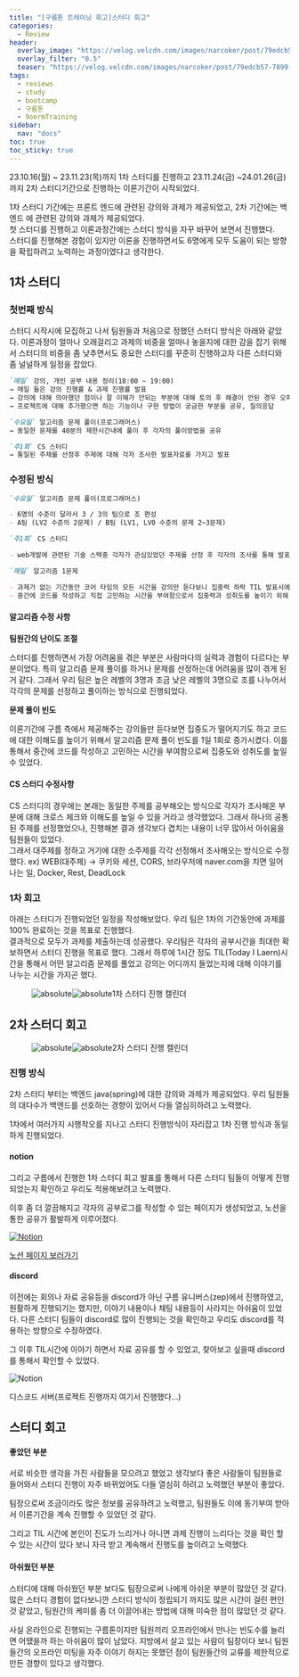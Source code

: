 ```yaml
---
title: "[구름톤 트레이닝 회고]스터디 회고"
categories:
  - Review
header:
  overlay_image: "https://velog.velcdn.com/images/narcoker/post/79edcb57-7899-49b7-8ad2-cfab1f2f2576/image.png"
  overlay_filter: "0.5"
  teaser: "https://velog.velcdn.com/images/narcoker/post/79edcb57-7899-49b7-8ad2-cfab1f2f2576/image.png"
tags:
  - reviews
  - study
  - bootcamp
  - 구름톤
  - 9oormTraining
sidebar:
  nav: "docs"
toc: true
toc_sticky: true
---
```


23.10.16(월) ~ 23.11.23(목)까지 1차 스터디를 진행하고 23.11.24(금) ~24.01.26(금)까지 2차 스터디기간으로 진행하는 이론기간이 시작되었다.

1차 스터디 기간에는 프론트 엔드에 관련된 강의와 과제가 제공되었고, 2차 기간에는 백엔드 에 관련된 강의와 과제가 제공되었다.  
첫 스터디를 진행하고 이론과정간에는 스터디 방식을 자꾸 바꾸어 보면서 진행했다.  
스터디를 진행해본 경험이 있지만 이론을 진행하면서도 6명에게 모두 도움이 되는 방향을 확립하려고 노력하는 과정이였다고 생각한다.

## 1차 스터디

### 첫번째 방식

스터디 시작시에 모집하고 나서 팀원들과 처음으로 정했던 스터디 방식은 아래와 같았다.
이론과정이 얼마나 오래걸리고 과제의 비중을 얼마나 놓을지에 대한 감을 잡기 위해서 스터디의 비중을 좀 낮추면서도 중요한 스터디를 꾸준히 진행하고자 다른 스터디와 좀 널널하게 일정을 잡았다.

```md
`매일` 강의, 개인 공부 내용 정리(18:00 ~ 19:00)
→ 매일 들은 강의 진행률 & 과제 진행률 발표
→ 강의에 대해 의아했던 점이나 잘 이해가 안되는 부분에 대해 토의 후 해결이 안된 경우 오피스 아워 활용
→ 프로젝트에 대해 추가했으면 하는 기능이나 구현 방법이 궁금한 부분을 공유, 질의응답

`수요일` 알고리즘 문제 풀이(프로그래머스)
→ 동일한 문제를 40분의 제한시간내에 풀이 후 각자의 풀이방법을 공유

`주1회` CS 스터디
→ 통일된 주제를 선정후 주제에 대해 각자 조사한 발표자료를 가지고 발표
```

### 수정된 방식

```md
`수요일` 알고리즘 문제 풀이(프로그래머스)

- 6명의 수준이 달라서 3 / 3의 팀으로 조 편성
- A팀 (LV2 수준의 2문제) / B팀 (LV1, LV0 수준의 문제 2~3문제)

`주1회` CS 스터디

- web개발에 관련된 기술 스택중 각자가 관심있었던 주제를 선정 후 각자의 조사를 통해 발표 & 질의응답

`매일` 알고리즘 1문제

- 과제가 없는 기간동안 코어 타임의 모든 시간을 강의만 듣다보니 집중력 하락 TIL 발표시에 주제 부족
- 중간에 코드를 작성하고 직접 고민하는 시간을 부여함으로서 집중력과 성취도를 높이기 위해 도입
```

#### 알고리즘 수정 사항

**팀원간의 난이도 조절**

스터디를 진행하면서 가장 어려움을 겪은 부분은 사람마다의 실력과 경험이 다르다는 부분이었다. 특히 알고리즘 문제 풀이를 하거나 문제를 선정하는데 어려움을 많이 겪게 된거 같다. 그래서 우리 팀은 높은 레벨의 3명과 조금 낮은 레벨의 3명으로 조를 나누어서 각각의 문제를 선정하고 풀이하는 방식으로 진행되었다.

**문제 풀이 빈도**

이론기간에 구름 측에서 제공해주는 강의들만 듣다보면 집중도가 떨어지기도 하고 코드에 대한 이해도를 높이기 위해서 알고리즘 문제 풀이 빈도를 1일 1회로 증가시켰다. 이를 통해서 중간에 코드를 작성하고 고민하는 시간을 부여함으로써 집중도와 성취도를 높일 수 있었다.

#### CS 스터디 수정사항

CS 스터디의 경우에는 본래는 동일한 주제를 공부해오는 방식으로 각자가 조사해온 부분에 대해 크로스 체크와 이해도를 높일 수 있을 거라고 생각했었다.
그래서 하나의 공통된 주제를 선정했었으나, 진행해본 결과 생각보다 겹치는 내용이 너무 많아서 아쉬움을 팀원들이 있었다.  
그래서 대주제를 정하고 거기에 대한 소주제를 각각 선정해서 조사해오는 방식으로 수정했다.
ex) WEB(대주제) → 쿠키와 세션, CORS, 브라우저에 naver.com을 치면 일어나는 일, Docker, Rest, DeadLock

### 1차 회고

아래는 스터디가 진행되었던 일정을 작성해보았다. 우리 팀은 1차의 기간동안에 과제를 100% 완료하는 것을 목표로 진행했다.  
결과적으로 모두가 과제를 제출하는데 성공했다. 우리팀은 각자의 공부시간을 최대한 확보하면서 스터디 진행을 목표로 했다. 그래서 하루에 1시간 정도 TIL(Today I Laern)시간을 통해서 어떤 알고리즘 문제를 풀었고 강의는 어디까지 들었는지에 대해 이야기를 나누는 시간을 가지곤 했다.

<figure style='display: flex; flex-direction: row; align-items: center;'>   
	<img data-action="zoom" src='https://i.imgur.com/mSEdKhE.png' alt='absolute' >   <img data-action="zoom" src='https://i.imgur.com/YzUfkoT.png' alt='absolute' >   
	<figcaption>1차 스터디 진행 캘린더</figcaption> 
</figure>

## 2차 스터디 회고

<figure style='display: flex; flex-direction: row; align-items: center;'>   
	<img data-action="zoom" src='https://i.imgur.com/x6Raj34.png' alt='absolute' >   <img data-action="zoom" src='https://i.imgur.com/b2XuqOR.png' alt='absolute' >   
	<figcaption>2차 스터디 진행 캘린더</figcaption> 
</figure>

### 진행 방식

2차 스터디 부터는 백엔드 java(spring)에 대한 강의와 과제가 제공되었다. 우리 팀원들의 대다수가 백엔드를 선호하는 경향이 있어서 다들 열심히하려고 노력했다.

1차에서 여러가지 시행착오를 지나고 스터디 진행방식이 자리잡고 1차 진행 방식과 동일하게 진행되었다.

#### notion

그리고 구름에서 진행한 1차 스터디 회고 발표를 통해서 다른 스터디 팀들이 어떻게 진행되었는지 확인하고 우리도 적용해보려고 노력했다.

이후 좀 더 깔끔해지고 각자의 공부로그를 작성할 수 있는 페이지가 생성되었고, 노션을 통한 공유가 활발하게 이루어졌다.

<div >
  <a href="https://quick-zephyr-7cd.notion.site/21d3a0d7b31f48a1b749d7d5f348c619">
  <img src="https://i.imgur.com/x8Qgze2.png" alt="Notion">
  <p>노션 페이지 보러가기</p>
  </a>
</div>

#### discord

이전에는 회의나 자료 공유등을 discord가 아닌 구름 유니버스(zep)에서 진행하였고, 원활하게 진행되기는 했지만, 이야기 내용이나 채팅 내용등이 사라지는 아쉬움이 있었다. 다른 스터디 팀들이 discord로 많이 진행되는 것을 확인하고 우리도 discord를 적용하는 방향으로 수정하였다.

그 이후 TIL시간에 이야기 하면서 자료 공유를 할 수 있었고, 찾아보고 싶을때 discord를 통해서 확인할 수 있었다.

<div>
<img src="https://i.imgur.com/vpqIA57.png" alt="Notion">
  <p>디스코드 서버(프로젝트 진행까지 여기서 진행했다...)</p>
</div>

## 스터디 회고

#### 좋았던 부분

서로 비슷한 생각을 가진 사람들을 모으려고 했었고 생각보다 좋은 사람들이 팀원들로 들어와서 스터디 진행이 자주 바뀌었어도 다들 열심히 하려고 노력했던 부분이 좋았다.

팀장으로써 조금이라도 많은 정보를 공유하려고 노력했고, 팀원들도 이에 동기부여 받아서 이론기간을 계속 진행할 수 있었던 것 같다.

그리고 TIL 시간에 본인이 진도가 느리거나 아니면 과제 진행이 느리다는 것을 확인 할 수 있는 시간이 있다 보니 자극 받고 계속해서 진행도를 높이려고 노력했다.

#### 아쉬웠던 부분

스터디에 대해 아쉬웠던 부분 보다도 팀장으로써 나에게 아쉬운 부분이 많았던 것 같다. 많은 스터디 경험이 없다보니깐 스터디 방식이 정립되기 까지도 많은 시간이 걸린 편인것 같았고, 팀원간의 케미를 좀 더 이끌어내는 방법에 대해 미숙한 점이 많았던 것 같다.

사실 온라인으로 진행되는 구름톤이지만 팀원끼리 오프라인에서 만나는 빈도수를 늘리면 어땠을까 하는 아쉬움이 많이 남았다. 지방에서 살고 있는 사람이 팀장이다 보니 팀원들간의 오프라인 미팅을 자주 이야기 하지는 못했던 점이 팀원들간의 교류를 제한적으로 만든 경향이 있다고 생각했다.
